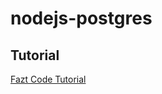 # nodejs-postgres

## Tutorial

[Fazt Code Tutorial](https://www.youtube.com/watch?v=sA3t4d1v7OI&list=RDCMUCMn28O1sQGochG94HdlthbA&index=3)